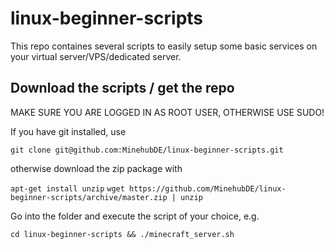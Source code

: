 # linux-beginner-scripts

This repo containes several scripts to easily setup some basic services on your virtual server/VPS/dedicated server.

## Download the scripts / get the repo

MAKE SURE YOU ARE LOGGED IN AS ROOT USER, OTHERWISE USE SUDO!

If you have git installed, use 

`git clone git@github.com:MinehubDE/linux-beginner-scripts.git`

otherwise download the zip package with 

`apt-get install unzip`
`wget https://github.com/MinehubDE/linux-beginner-scripts/archive/master.zip | unzip`

Go into the folder and execute the script of your choice, e.g.

`cd linux-beginner-scripts && ./minecraft_server.sh`
